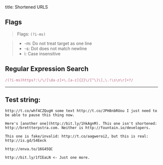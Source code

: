 title: Shortened URLS

## Flags

> Flags: `(?i-ms)`

> * -m: Do not treat target as one line
> * -s: Dot does not match newline
> * i: Case insensitive

## Regular Expression Search

```ruby
/(?i-ms)https?:\/\/[\da-z]+\.[a-z]{2}\/[^\)\],\.!\s\n\r]+?/
```

---

## Test string:

```text
http://t.co/whf4CZQugH some text http://t.co/JPH8nbRUou I just need to be able to pause this thing now.

Here's [another one](http://bit.ly/1hkAgnM). This one isn't shortened: http://brettterpstra.com. Neither is http://fountain.io/developers.

This one is fake/invalid: http://t.co/aagweroi2, but this is real: http://is.gd/S4Eeck

http://enva.to/16G45QC

http://bit.ly/1fIEaLN <- Just one more.
```


